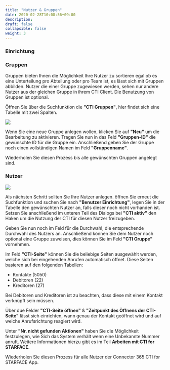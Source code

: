 ```yaml
---
title: "Nutzer & Gruppen"
date: 2020-02-28T10:08:56+09:00
description: 
draft: false
collapsible: false
weight: 3
---
```

### Einrichtung

### Gruppen
Gruppen bieten Ihnen die Möglichkeit Ihre Nutzer zu sortieren egal ob es eine Unterteilung pro Abteilung oder pro Team ist, es lässt sich mit Gruppen abbilden. Nutzer die einer Gruppe zugewiesen werden, sehen nur andere Nutzer aus der gleichen Gruppe in ihrem CTI Client. Die Benutzung von Gruppen ist optional.

Öffnen Sie über die Suchfunktion die **"CTI Gruppen"**, hier findet sich eine Tabelle mit zwei Spalten.

![](images/apps/ctigruppende.PNG)

Wenn Sie eine neue Gruppe anlegen wollen, klicken Sie auf **"Neu"** um die Bearbeitung zu aktivieren. Tragen Sie nun in das Feld **"Gruppen-ID"** die gewünschte ID für die Gruppe ein. Anschließend geben Sie der Gruppe noch einen vollständigen Namen im Feld **"Gruppenname"**.

Wiederholen Sie diesen Prozess bis alle gewünschten Gruppen angelegt sind.

### Nutzer

![](images/apps/ctiusersetupzweide.PNG)

Als nächsten Schritt sollten Sie Ihre Nutzer anlegen. öffnen Sie erneut die Suchfunktion und suchen Sie nach **"Benutzer Einrichtung"**, legen Sie in der Tabelle den gewünschten Nutzer an, falls dieser noch nicht vorhanden ist. Setzen Sie anschließend im unteren Teil des Dialogs bei **"CTI aktiv"** den Haken um die Nutzung der CTI für diesen Nutzer freizugeben.

Geben Sie nun noch im Feld für die Durchwahl, die entsprechende Durchwahl des Nutzers an. Anschließend können Sie dem Nutzer noch optional eine Gruppe zuweisen, dies können Sie im Feld **"CTI Gruppe"** vornehmen.

Im Feld **"CTI-Seite"** können Sie die beliebige Seiten ausgewählt werden, welche sich bei eingehenden Anrufen automatisch öffnet. Diese Seiten basieren auf den folgenden Tabellen:

- Kontakte (5050)
- Debitoren (22)
- Kreditoren (27)

Bei Debitoren und Kreditoren ist zu beachten, dass diese mit einem Kontakt verknüpft sein müssen.

Über due Felder **"CTI-Seite öffnen"** & **"Zeitpunkt des Öffnens der CTI-Seite"** lässt sich einrichten, wann genau der Kontakt geöffnet wird und auf welche Anrufsrichtung reagiert wird.

Unter **"Nr. nicht gefunden Aktionen"** haben Sie die Möglichkeit festzulegen, wie Sich das System verhält wenn eine Unbekannte Nummer anruft. Weitere Informationen hierzu gibt es im Teil **Arbeiten mit CTI for STARFACE**.

Wiederholen Sie diesen Prozess für alle Nutzer der Connector 365 CTI for STARFACE App.